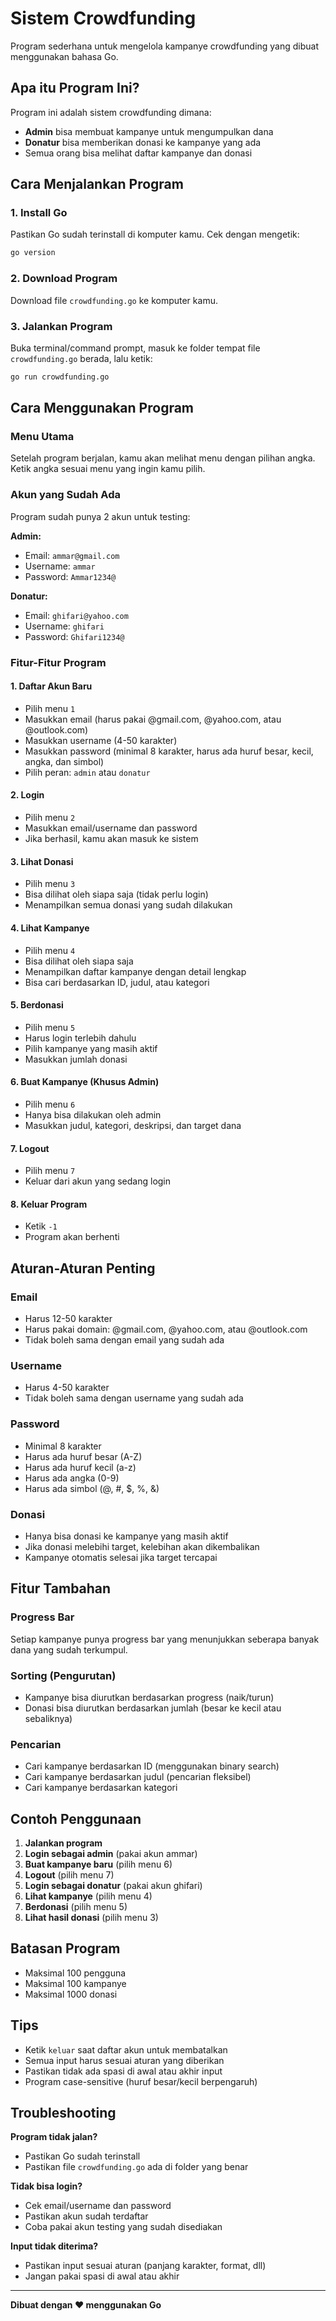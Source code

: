 # Sistem Crowdfunding

Program sederhana untuk mengelola kampanye crowdfunding yang dibuat menggunakan bahasa Go.

## Apa itu Program Ini?

Program ini adalah sistem crowdfunding dimana:
- **Admin** bisa membuat kampanye untuk mengumpulkan dana
- **Donatur** bisa memberikan donasi ke kampanye yang ada
- Semua orang bisa melihat daftar kampanye dan donasi

## Cara Menjalankan Program

### 1. Install Go
Pastikan Go sudah terinstall di komputer kamu. Cek dengan mengetik:
```bash
go version
```

### 2. Download Program
Download file `crowdfunding.go` ke komputer kamu.

### 3. Jalankan Program
Buka terminal/command prompt, masuk ke folder tempat file `crowdfunding.go` berada, lalu ketik:
```bash
go run crowdfunding.go
```

## Cara Menggunakan Program

### Menu Utama
Setelah program berjalan, kamu akan melihat menu dengan pilihan angka. Ketik angka sesuai menu yang ingin kamu pilih.

### Akun yang Sudah Ada
Program sudah punya 2 akun untuk testing:

**Admin:**
- Email: `ammar@gmail.com`
- Username: `ammar`
- Password: `Ammar1234@`

**Donatur:**
- Email: `ghifari@yahoo.com`
- Username: `ghifari`
- Password: `Ghifari1234@`

### Fitur-Fitur Program

#### 1. Daftar Akun Baru
- Pilih menu `1`
- Masukkan email (harus pakai @gmail.com, @yahoo.com, atau @outlook.com)
- Masukkan username (4-50 karakter)
- Masukkan password (minimal 8 karakter, harus ada huruf besar, kecil, angka, dan simbol)
- Pilih peran: `admin` atau `donatur`

#### 2. Login
- Pilih menu `2`
- Masukkan email/username dan password
- Jika berhasil, kamu akan masuk ke sistem

#### 3. Lihat Donasi
- Pilih menu `3`
- Bisa dilihat oleh siapa saja (tidak perlu login)
- Menampilkan semua donasi yang sudah dilakukan

#### 4. Lihat Kampanye
- Pilih menu `4`
- Bisa dilihat oleh siapa saja
- Menampilkan daftar kampanye dengan detail lengkap
- Bisa cari berdasarkan ID, judul, atau kategori

#### 5. Berdonasi
- Pilih menu `5`
- Harus login terlebih dahulu
- Pilih kampanye yang masih aktif
- Masukkan jumlah donasi

#### 6. Buat Kampanye (Khusus Admin)
- Pilih menu `6`
- Hanya bisa dilakukan oleh admin
- Masukkan judul, kategori, deskripsi, dan target dana

#### 7. Logout
- Pilih menu `7`
- Keluar dari akun yang sedang login

#### 8. Keluar Program
- Ketik `-1`
- Program akan berhenti

## Aturan-Aturan Penting

### Email
- Harus 12-50 karakter
- Harus pakai domain: @gmail.com, @yahoo.com, atau @outlook.com
- Tidak boleh sama dengan email yang sudah ada

### Username
- Harus 4-50 karakter
- Tidak boleh sama dengan username yang sudah ada

### Password
- Minimal 8 karakter
- Harus ada huruf besar (A-Z)
- Harus ada huruf kecil (a-z)
- Harus ada angka (0-9)
- Harus ada simbol (@, #, $, %, &)

### Donasi
- Hanya bisa donasi ke kampanye yang masih aktif
- Jika donasi melebihi target, kelebihan akan dikembalikan
- Kampanye otomatis selesai jika target tercapai

## Fitur Tambahan

### Progress Bar
Setiap kampanye punya progress bar yang menunjukkan seberapa banyak dana yang sudah terkumpul.

### Sorting (Pengurutan)
- Kampanye bisa diurutkan berdasarkan progress (naik/turun)
- Donasi bisa diurutkan berdasarkan jumlah (besar ke kecil atau sebaliknya)

### Pencarian
- Cari kampanye berdasarkan ID (menggunakan binary search)
- Cari kampanye berdasarkan judul (pencarian fleksibel)
- Cari kampanye berdasarkan kategori

## Contoh Penggunaan

1. **Jalankan program**
2. **Login sebagai admin** (pakai akun ammar)
3. **Buat kampanye baru** (pilih menu 6)
4. **Logout** (pilih menu 7)
5. **Login sebagai donatur** (pakai akun ghifari)
6. **Lihat kampanye** (pilih menu 4)
7. **Berdonasi** (pilih menu 5)
8. **Lihat hasil donasi** (pilih menu 3)

## Batasan Program

- Maksimal 100 pengguna
- Maksimal 100 kampanye
- Maksimal 1000 donasi

## Tips

- Ketik `keluar` saat daftar akun untuk membatalkan
- Semua input harus sesuai aturan yang diberikan
- Pastikan tidak ada spasi di awal atau akhir input
- Program case-sensitive (huruf besar/kecil berpengaruh)

## Troubleshooting

**Program tidak jalan?**
- Pastikan Go sudah terinstall
- Pastikan file `crowdfunding.go` ada di folder yang benar

**Tidak bisa login?**
- Cek email/username dan password
- Pastikan akun sudah terdaftar
- Coba pakai akun testing yang sudah disediakan

**Input tidak diterima?**
- Pastikan input sesuai aturan (panjang karakter, format, dll)
- Jangan pakai spasi di awal atau akhir

---

**Dibuat dengan ❤️ menggunakan Go**